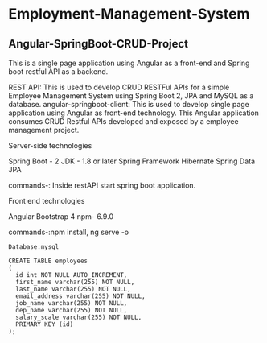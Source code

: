 # Employment-Management-System
## Angular-SpringBoot-CRUD-Project
This is a single page application using Angular as a front-end and Spring boot restful API as a backend.

REST API: This is used to develop CRUD RESTFul APIs for a simple Employee Management System using Spring Boot 2, JPA and MySQL as a database.
angular-springboot-client: This is used to develop single page application using Angular as front-end technology. This Angular application consumes CRUD Restful APIs developed and exposed by a employee management
project.

Server-side technologies

Spring Boot - 2
JDK - 1.8 or later
Spring Framework
Hibernate
Spring Data JPA

commands-: 
Inside restAPI start spring boot application.

Front end technologies

Angular
Bootstrap 4
npm- 6.9.0

commands-:npm install,  ng serve -o
```
Database:mysql

CREATE TABLE employees
(
  id int NOT NULL AUTO_INCREMENT,
  first_name varchar(255) NOT NULL,
  last_name varchar(255) NOT NULL,
  email_address varchar(255) NOT NULL,
  job_name varchar(255) NOT NULL,
  dep_name varchar(255) NOT NULL,
  salary_scale varchar(255) NOT NULL,
  PRIMARY KEY (id)
); 
```
